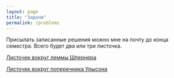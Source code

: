 ```yaml
---
layout: page
title: "Задачи"
permalink: /problems
---
```


Присылать записанные решения можно мне на почту до конца семестра. Всего будет два или три листочка.

[Листочек вокруг леммы Шпернера]({{site.baseurl}}/problems/sperner_1.pdf)

[Листочек вокруг поперечника Урысона]({{site.baseurl}}/problems/urysohn_2.pdf)